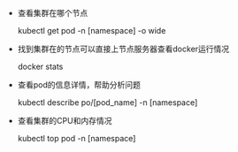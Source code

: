 

- 查看集群在哪个节点

    kubectl get pod -n [namespace] -o wide 

- 找到集群在的节点可以直接上节点服务器查看docker运行情况

    docker stats

- 查看pod的信息详情，帮助分析问题

    kubectl describe po/[pod_name] -n [namespace]

- 查看集群的CPU和内存情况

    kubectl top pod -n [namespace]